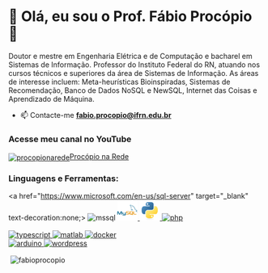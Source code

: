 
# 👋 Olá, eu sou o Prof. Fábio Procópio 👋
Doutor e mestre em Engenharia Elétrica e de Computação e bacharel em Sistemas de Informação. Professor do Instituto Federal do RN, atuando nos cursos técnicos e superiores da área de Sistemas de Informação. As áreas de interesse incluem: Meta-heurísticas Bioinspiradas, Sistemas de Recomendação, Banco de Dados NoSQL e NewSQL, Internet das Coisas e Aprendizado de Máquina.

- 📫 Contacte-me **fabio.procopio@ifrn.edu.br**

<h3 align="left">Acesse meu canal no YouTube</h3>
<p align="left">
<a href="https://www.youtube.com/c/procopionarede" target="blank"><img align="center" src="https://raw.githubusercontent.com/rahuldkjain/github-profile-readme-generator/master/src/images/icons/Social/youtube.svg" alt="procopionarede" height="30" width="40" />Procópio na Rede</a>
</p>

<h3 align="left">Linguagens e Ferramentas:</h3>
<p align="left"> 
   
  <a href="https://www.microsoft.com/en-us/sql-server" target="_blank" text-decoration:none;>
    <img src="https://www.svgrepo.com/show/303229/microsoft-sql-server-logo.svg" alt="mssql" width="40" height="40"/>
  </a> 
  <a href="https://www.mysql.com/" target="_blank"> 
    <img src="https://raw.githubusercontent.com/devicons/devicon/master/icons/mysql/mysql-original-wordmark.svg" alt="mysql" width="40" height="40"/> 
  </a>
  <a href="https://www.python.org" target="_blank">
    <img src="https://raw.githubusercontent.com/devicons/devicon/master/icons/python/python-original.svg" alt="python" width="40" height="40"/> 
  </a> 
  <a href="http://www.php.net" target="_blank">
     <img src="https://cdn.jsdelivr.net/gh/devicons/devicon/icons/php/php-original.svg" alt="php" width="40" height="40"/>
  </a>  
   <a href="https://nodejs.org/en" target="_blank">
     <mg src="https://cdn.jsdelivr.net/gh/devicons/devicon/icons/nodejs/nodejs-original.svg" alt="nodejs" width="40" height="40"/>
  </a>  
  <a href="https://www.typescriptlang.org/" target="_blank">
     <img src="https://cdn.jsdelivr.net/gh/devicons/devicon/icons/typescript/typescript-original.svg" alt="typescript" width="40" height="40"/>
  </a> 
  <a href="https://www.mathworks.com/" target="_blank">
    <img src="https://upload.wikimedia.org/wikipedia/commons/2/21/Matlab_Logo.png" alt="matlab" width="40" height="40"/>
  </a>
  <a href="https://www.docker.com" target="_blank">
    <img src="https://cdn.jsdelivr.net/gh/devicons/devicon/icons/docker/docker-plain-wordmark.svg" alt="docker" width="40" height="40"/>
  </a>  
  <a href="https://www.arduino.cc/" target="_blank"> 
    <img src="https://cdn.worldvectorlogo.com/logos/arduino-1.svg" alt="arduino" width="40" height="40"/>
  </a> 
  <a href="https://br.wordpress.org/" target="_blank"> 
    <img src="https://cdn.jsdelivr.net/gh/devicons/devicon/icons/wordpress/wordpress-original.svg" alt="wordpress" width="40" height="40"/>
  </a>     
  
          
              
               
          
          
          

  
</p>

<p>&nbsp;<img align="center" src="https://github-readme-stats.vercel.app/api?username=fabioprocopio&show_icons=true&locale=en" alt="fabioprocopio" /></p>
